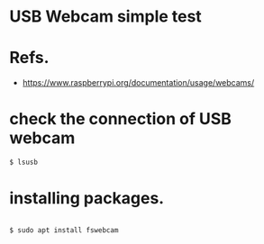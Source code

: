 # USB Webcam simple test

# Refs.

* https://www.raspberrypi.org/documentation/usage/webcams/

# check the connection of USB webcam

```bash
$ lsusb
```


# installing packages.

```bash

$ sudo apt install fswebcam
```
